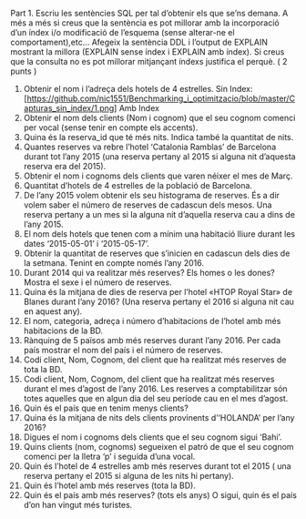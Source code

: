 Part 1. Escriu les sentències SQL per tal d’obtenir els que se’ns demana. A més a més si creus que la sentència es pot millorar amb la incorporació d’un índex i/o modificació de l’esquema (sense alterar-ne el comportament),etc... Afegeix la sentència DDL i l’output de EXPLAIN mostrant la millora (EXPLAIN sense índex i EXPLAIN amb índex). Si creus que la consulta no es pot millorar mitjançant índexs justifica el perquè. ( 2 punts )

1.	Obtenir el nom i l’adreça dels hotels de 4 estrelles.
Sin Index:
[https://github.com/nic1551/Benchmarking_i_optimitzacio/blob/master/Capturas_sin_index/1.png]
Amb Index
2.	Obtenir el nom dels clients (Nom i cognom) que el seu cognom comenci per vocal (sense tenir en compte els accents).
3.	Quina és la reserva_id que té més nits. Indica també la quantitat de nits.
4.	Quantes reserves va rebre l’hotel ‘Catalonia Ramblas’ de Barcelona durant tot  l’any 2015 (una reserva pertany al 2015 si alguna nit d’aquesta reserva era del 2015).
5.	Obtenir el nom i cognoms dels clients que varen néixer el mes de Març.
6.	Quantitat d’hotels de 4 estrelles de la població de Barcelona.
7.	De l’any 2015 volem obtenir els seu histograma de reserves. És a dir volem saber el número de reserves de cadascun dels mesos. Una reserva pertany a un mes si la alguna nit d’aquella reserva cau a dins de l’any 2015.
8.	El nom dels hotels que tenen com a mínim una habitació lliure durant les dates ‘2015-05-01’ i ‘2015-05-17’.
9.	Obtenir la quantitat de reserves que s’inicien en cadascun dels dies de la setmana. Tenint en compte només l’any 2016.
10.	Durant 2014 qui va realitzar més reserves? Els homes o les dones? Mostra el sexe i el número de reserves.
11.	Quina és la mitjana de dies de reserva per l’hotel «HTOP Royal Star» de Blanes durant l’any 2016? (Una reserva pertany el 2016 si alguna nit cau en aquest any).
12.	El nom, categoria, adreça i número d’habitacions de l’hotel amb més habitacions de la BD.
13.	Rànquing de 5 països amb més reserves durant l’any 2016. Per cada país mostrar el nom del país i el número de reserves.
14.	Codi client, Nom, Cognom, del client que ha realitzat més reserves de tota la BD.
15.	Codi client, Nom, Cognom, del client que ha realitzat més reserves durant el mes d’agost de l’any 2016. Les reserves a comptabilitzar són totes aquelles que en algun dia del seu període cau en el mes d’agost.
16.	Quin és el país que en tenim menys clients?
17.	Quina és la mitjana de nits dels clients provinents d’‘HOLANDA’ per l’any 2016?
18.	Digues el nom i cognoms dels clients que el seu cognom sigui ‘Bahi’.
19.	Quins clients (nom, cognoms) segueixen el patró de que el seu cognom comenci per la lletra ‘p’  i seguida d’una vocal.
20.	Quin és l’hotel de 4 estrelles amb més reserves durant tot el 2015 ( una reserva pertany el 2015 si alguna de les nits hi pertany).
21.	Quin és l’hotel amb més reserves (tota la BD).
22.	Quin és el país amb més reserves? (tots els anys) O sigui, quin és el país d’on han vingut més turistes.
